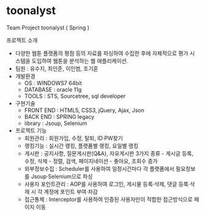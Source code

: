 # toonalyst
Team Project toonalyst ( Spring )

프로젝트 소개
- 다양한 웹툰 플랫폼의 평점 등의 자료를 파싱하여 수집한 후에 자체적으로 평가 시스템을 도입하여 웹툰을 분석하는 웹 애플리케이션.
- 팀원 : 유수지, 최인준, 이인범, 조기훈
- 개발환경
  - OS : WINDOWS7 64bit
  - DATABASE : oracle 11g
  - TOOLS : STS, Sourcetree, sql developer
- 구현기술
  - FRONT END : HTML5, CSS3, jQuery, Ajax, Json
  - BACK END : SPRING legacy
  - library : Jsoup, Selenium 
- 프로젝트 기능  
  - 회원관리 : 회원가입, 수정, 탈퇴, ID·PW찾기
  - 랭킹기능 : 실시간 랭킹, 플랫폼별 랭킹, 요일별 랭킹
  - 게시판 : 공지사항, 질문게시판(Q&A), 자유게시판 3가지 종류
              - 게시글 등록, 수정, 삭제
              - 정렬, 검색, 페이지네이션
              - 좋아요, 조회수 증가
  - 외부정보수집 : Scheduler를 사용하여 일정시간마다 각 플랫폼에서 필요정보를 Jsoup·Selenium으로 파싱
  - 사용자 포인트관리 : AOP를 사용하여 로그인, 게시물 등록·삭제, 댓글 등록·삭제 시 각 계정에 포인트 부여·차감
  - 접근통제 : Interceptor를 사용하여 인증된 사용자만이 적합한 접근방식으로 페이지 이동
